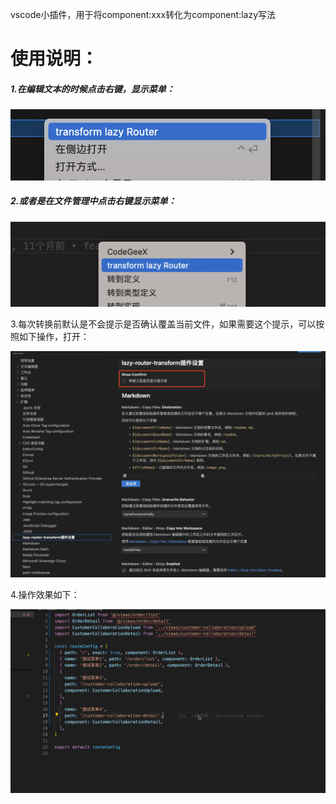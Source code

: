 vscode小插件，用于将component:xxx转化为component:lazy写法
# 使用说明：

##### 1.在编辑文本的时候点击右键，显示菜单：

![image-20230927175549384](/images/tip1.png)

##### 2.或者是在文件管理中点击右键显示菜单：

![image-20230927175616397](/images/tip2.png)

3.每次转换前默认是不会提示是否确认覆盖当前文件，如果需要这个提示，可以按照如下操作，打开：

![确认弹窗提示位置](/images/tip.jpg)

4.操作效果如下：

![确认弹窗提示位置](/images/anim.gif)
